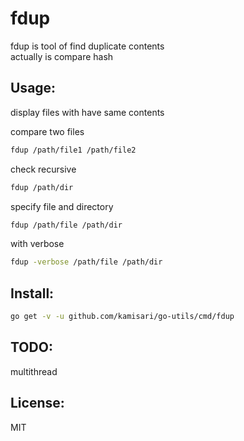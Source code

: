 fdup
====
fdup is tool of find duplicate contents  
actually is compare hash

Usage:
------
display files with have same contents

compare two files
```sh
fdup /path/file1 /path/file2
```

check recursive
```sh
fdup /path/dir
```

specify file and directory
```sh
fdup /path/file /path/dir
```

with verbose
```sh
fdup -verbose /path/file /path/dir
```

Install:
--------
```sh
go get -v -u github.com/kamisari/go-utils/cmd/fdup
```

TODO:
-----
multithread

License:
--------
MIT
